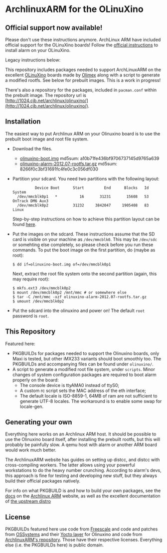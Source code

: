 ArchlinuxARM for the OLinuXino
===

Official support now available!
---

Please don't use these instructions anymore. ArchLinux ARM have included official support for the OLinuXino boards! Follow the [official instructions](http://archlinuxarm.org/platforms/armv5/olinuxino) to install alarm on your OLinuXino.

Legacy instructions below:

This repository includes packages needed to support ArchLinuxARM on the excellent [OLinuXino](http://www.olimex.com/dev/oli-main.html) boards made by [Olimex](http://www.olimex.com/) along with a script to generate a modified rootfs. See below for prebuilt images. This is a work in progress!

There's also a repository for the packages, included in `pacman.conf` within the 
prebuilt image. The repository url is [http://1024.cjb.net/archlinux/olinuxino/](http://1024.cjb.net/archlinux/olinuxino/).

Installation
---

The easiest way to put Archlinux ARM on your Olinuxino board is to use the prebuilt boot image and root file system.

* Download the files.
  * [olinuxino-boot.img](http://1024.cjb.net/archlinux/olinuxino-boot.img) md5sum: a10b71fe436bf9706737145d9765a639
  * [olinuxino-alarm-2012.07-rootfs.tar.gz](http://1024.cjb.net/archlinux/olinuxino-alarm-2012.07-rootfs.tar.gz) md5sum: 8266f0c3bf31691fc4fe0c3c056df030

* Partition your sdcard.
  You need two partitions with the following layout:
  ```
            Device Boot      Start         End      Blocks   Id  System
    /dev/mmcblk0p1   *          16       31231       15608   53  OnTrack DM6 Aux3
    /dev/mmcblk0p2           31232     3842047     1905408   83  Linux
    ```
  Step-by-step instructions on how to achieve this partition layout can be 
  found [here](https://github.com/radolin/meta-olinuxino).

* Put the images on the sdcard.
  These instructions assume that the SD card is visible on your machine
  as `/dev/mmcblk0`. This may be `/dev/sdc` or somehting else completely, so
  please check before you run these commands. To put the boot image on the 
  first partition, do (maybe as root):
  ```
  $ dd if=olinuxino-boot.img of=/dev/mmcblk0p1
  ```
  Next, extract the root file system onto the second partition (again, this
  may require root):
  ```
  $ mkfs.ext3 /dev/mmcblk0p2
  $ mount /dev/mmcblk0p2 /mnt/mmc # or somewhere else
  $ tar -C /mnt/mmc -xzf olinuxino-alarm-2012.07-rootfs.tar.gz
  $ umount /dev/mmcblk0p2
  ```
* Put the sdcard into the olinuxino and power on! The default `root` password 
  is `root`.

This Repository
---

Featured here:
* PKGBUILDs for packages needed to support the Olinuxino boards, only Maxi is
  tested, but other iMX233 variants should boot smoothly too. The PKGBUILDs and
  accompanying files can be found under `olinuxino/`.
* A script to generate a modified root file system, under `scripts`. Minor 
  changes of system configuration packages are required to boot alarm properly
  on the board:
  * The console device is ttyAMA0 instead of ttyS0;
  * A custom rc script sets the MAC address of the eth interface;
  * The default locale is ISO-8859-1, 64MB of ram are not sufficient to 
    generate UTF-8 locales. The workaround is to enable some swap for locale-gen.

Generating your own
---

Everything here works on an Archlinux ARM host. It should be possible to use the Olinuxino board itself, after installing the prebuilt rootfs, but this will probably be painfully slow. A qemu host with alarm or another ARM board would work much better.

The ArchlinuxARM website has guides on setting up distcc, and distcc with cross-compiling workers. The latter allows using your powerful workstations to do the heavy number crunching. According to alarm's devs, this approach is fine for testing and developing new stuff, but they always build their official packages natively.
  
For info on what PKGBUILD is and how to build your own packages, see the [docs](http://archlinuxarm.org/developers/) on the [Archlinux ARM](http://archlinuxarm.org/) website, as well as the excellent documentation of [the upstream distro](https://wiki.archlinux.org/)

License
---

PKGBUILDs featured here use code from [Freescale](http://www.freescale.com/) and code and patches from [OSSystems](https://github.com/OSSystems/) and their [Yocto layer](https://github.com/OSSystems/meta-fsl-arm-extra) for Olinuxino and code from [ArchlinuxARM's repository](https://github.com/archlinuxarm/PKGBUILDs). Those have their respective licenses. Everything else (i.e. the PKGBUILDs here) is public domain.
